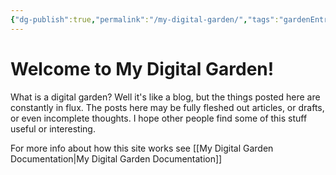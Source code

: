 ```yaml
---
{"dg-publish":true,"permalink":"/my-digital-garden/","tags":"gardenEntry","dgHomeLink":true,"dgPassFrontmatter":false}
---
```



# Welcome to My Digital Garden!

What is a digital garden? Well it's like a blog, but the things posted here are constantly in flux. The posts here may be fully fleshed out articles, or drafts, or even incomplete thoughts. I hope other people find some of this stuff useful or interesting.

For more info about how this site works see [[My Digital Garden Documentation|My Digital Garden Documentation]]
